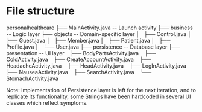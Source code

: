 # File structure
personalhealthcare
├── MainActivity.java                           -- Launch activity
├── business                                    -- Logic layer 
├── objects                                     -- Domain-specific layer
│   ├── Control.java
│   ├── Guest.java
│   ├── Member.java
│   ├── Patient.java
│   ├── Profile.java
│   └── User.java
├── persistence                                 -- Database layer
├── presentation                                -- UI layer
    ├── BodyPartsActivity.java
    ├── ColdActivity.java
    ├── CreateAccountActivity.java
    ├── HeadacheActivity.java
    ├── HeadActivity.java
    ├── LogInActivity.java
    ├── NauseaActivity.java
    ├── SearchActivity.java
    └── StomachActivity.java


Note: Implementation of Persistence layer is left for the next iteration, and to replicate its functionality, some Strings have been hardcoded in several UI classes which reflect symptoms.